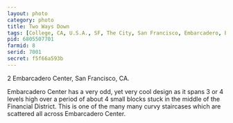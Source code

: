 ```yaml
---
layout: photo
category: photo
title: Two Ways Down
tags: [College, CA, U.S.A., SF, The City, San Francisco, Embarcadero, Embarcadero Center, Financial District, B&W, black and white, stairs, curves, city, landscape, Canon 7D, Canon, 7D, Canon EF-S 10-22, EF-S 10-22, Michael Ball, cycomachead, ultra wide angle, UWA, HDR, HDRI]
pid: 6805507701
farmid: 8
serid: 7001
secret: f5f66a593b
---
```


2 Embarcadero Center, San Francisco, CA.

Embarcadero Center has a very odd, yet very cool design as it spans 3 or 4 levels high over a period of about 4 small blocks stuck in the middle of the Financial District. This is one of the many many curvy staircases which are scattered all across Embarcadero Center.
